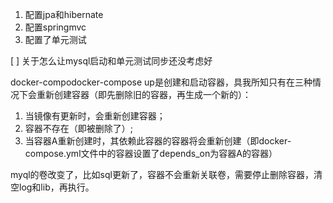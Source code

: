 1. 配置jpa和hibernate
1. 配置springmvc
1. 配置了单元测试

[ ]  关于怎么让mysql启动和单元测试同步还没考虑好

docker-compodocker-compose up是创建和启动容器，具我所知只有在三种情况下会重新创建容器（即先删除旧的容器，再生成一个新的）：
1. 当镜像有更新时，会重新创建容器；
2. 容器不存在（即被删除了）;
3. 当容器A重新创建时，其依赖此容器的容器将会重新创建（即docker-compose.yml文件中的容器设置了depends_on为容器A的容器）

myql的卷改变了，比如sql更新了，容器不会重新关联卷，需要停止删除容器，清空log和lib，再执行。